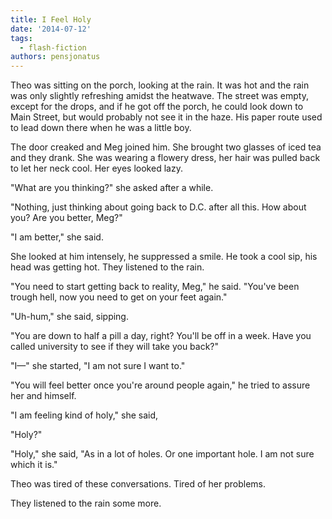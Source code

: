 ```yaml
---
title: I Feel Holy
date: '2014-07-12'
tags:
  - flash-fiction
authors: pensjonatus
---
```


Theo was sitting on the porch, looking at the rain. It was hot and the rain was
only slightly refreshing amidst the heatwave. The street was empty, except for
the drops, and if he got off the porch, he could look down to Main Street, but
would probably not see it in the haze. His paper route used to lead down there
when he was a little boy.

<!-- truncate -->

The door creaked and Meg joined him. She brought two glasses of iced tea and
they drank. She was wearing a flowery dress, her hair was pulled back to let her
neck cool. Her eyes looked lazy.

"What are you thinking?" she asked after a while.

"Nothing, just thinking about going back to D.C. after all this. How about you?
Are you better, Meg?"

"I am better," she said.

She looked at him intensely, he suppressed a smile. He took a cool sip, his head
was getting hot. They listened to the rain.

"You need to start getting back to reality, Meg," he said. "You've been trough
hell, now you need to get on your feet again."

"Uh-hum," she said, sipping.

"You are down to half a pill a day, right? You'll be off in a week. Have you
called university to see if they will take you back?"

"I—" she started, "I am not sure I want to."

"You will feel better once you're around people again," he tried to assure her
and himself.

"I am feeling kind of holy," she said,

"Holy?"

"Holy," she said, "As in a lot of holes. Or one important hole. I am not sure
which it is."

Theo was tired of these conversations. Tired of her problems.

They listened to the rain some more.
